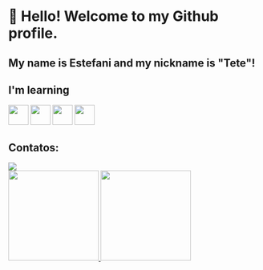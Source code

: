 # 👋 Hello! Welcome to my Github profile.
## My name is Estefani and my nickname is "Tete"!

<!--
**tetehoma/tetehoma** is a ✨ _special_ ✨ repository because its `README.md` (this file) appears on your GitHub profile.

- 🔭 I’m currently live in Japan, in transition of career to TI learning Programation with BootCamp Alura about Devenvolviment Mobile.
- 🌱 I’m currently learning self study in Programation, Japanese and English.
- 👯 I’m looking to collaborate on my publics projects.
- 🤔 I’m looking for help with develop a new career in Japan.
- 📫 How to reach me: 
- ⚡ Fun fact: I love pizza
-->
## I'm learning

<img src="https://cdn.jsdelivr.net/gh/devicons/devicon@latest/icons/java/java-original-wordmark.svg" width="40" height="40" />
          
<img src="https://cdn.jsdelivr.net/gh/devicons/devicon@latest/icons/javascript/javascript-original.svg" width="40" height="40"/>

<img src="https://cdn.jsdelivr.net/gh/devicons/devicon@latest/icons/html5/html5-original-wordmark.svg" width="40" height="40" />
            
 <img src="https://cdn.jsdelivr.net/gh/devicons/devicon@latest/icons/dart/dart-original-wordmark.svg" width="40" height="40"/>
            
          
          
          

## Contatos:
<div>
<a href="www.linkedin.com/in/homa-estefani-morais-31722a241" target="_blank"><img loading="lazy" src="https://img.shields.io/badge/-LinkedIn-%230077B5?style=for-the-badge&logo=linkedin&logoColor=white" target="_blank"></a>   
</div>

<div>
<a href="https://github.com/tetehoma">
<img loading="lazy" height="180em" src="https://github-readme-stats.vercel.app/api/top-langs/?username=tetehoma&layout=compact&langs_count=7&theme=dracula"/>
<img loading="lazy" height="180em" src="https://github-readme-stats.vercel.app/api?username=tetehoma&show_icons=true&theme=dracula&include_all_commits=true&count_private=true"/>
</div>
